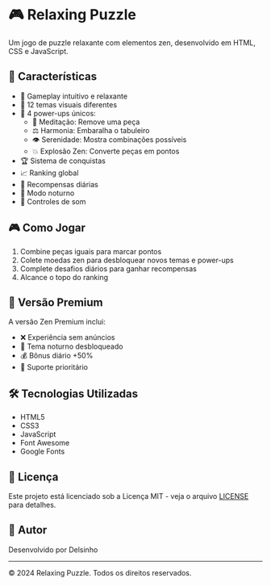 # 🎮 Relaxing Puzzle

Um jogo de puzzle relaxante com elementos zen, desenvolvido em HTML, CSS e JavaScript.

## 🌟 Características

- 🎯 Gameplay intuitivo e relaxante
- 🎨 12 temas visuais diferentes
- 💫 4 power-ups únicos:
  - 🧘 Meditação: Remove uma peça
  - ⚖️ Harmonia: Embaralha o tabuleiro
  - 👁️ Serenidade: Mostra combinações possíveis
  - 💥 Explosão Zen: Converte peças em pontos
- 🏆 Sistema de conquistas
- 📈 Ranking global
- 🎁 Recompensas diárias
- 🌙 Modo noturno
- 🎵 Controles de som

## 🎮 Como Jogar

1. Combine peças iguais para marcar pontos
2. Colete moedas zen para desbloquear novos temas e power-ups
3. Complete desafios diários para ganhar recompensas
4. Alcance o topo do ranking

## 💎 Versão Premium

A versão Zen Premium inclui:
- ❌ Experiência sem anúncios
- 🌙 Tema noturno desbloqueado
- 💰 Bônus diário +50%
- 🎯 Suporte prioritário

## 🛠️ Tecnologias Utilizadas

- HTML5
- CSS3
- JavaScript
- Font Awesome
- Google Fonts

## 📝 Licença

Este projeto está licenciado sob a Licença MIT - veja o arquivo [LICENSE](LICENSE) para detalhes.

## 👤 Autor

Desenvolvido por Delsinho

---
© 2024 Relaxing Puzzle. Todos os direitos reservados. 